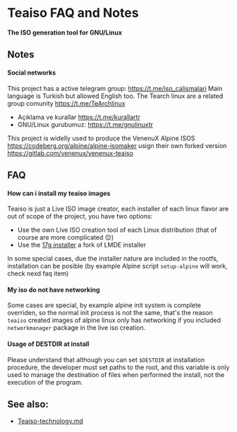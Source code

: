 Teaiso FAQ and Notes
=======

**The ISO generation tool for GNU/Linux**

## Notes

#### Social networks

This project has a active telegram group: https://t.me/iso_calismalari Main language is Turkish but allowed English too. The Tearch linux are a related group comunity https://t.me/TeArchlinux

* Açıklama ve kurallar https://t.me/kurallartr
* GNU/Linux gurubumuz: https://t.me/gnulinuxtr

This project is widelly used to produce the VenenuX Alpine ISOS https://codeberg.org/alpine/alpine-isomaker usign their own forked version https://gitlab.com/venenux/venenux-teaiso

## FAQ

#### How can i install my teaiso images

Teaiso is just a Live ISO image creator, each installer of each linux flavor are out of scope of the project, you have two options:

- Use the own Live ISO creation tool of each Linux distribution (that of course are more complicated 😌)
- Use the [17g installer](http://gitlab.com/ggggggggggggggggg/17g) a fork of LMDE installer

In some special cases, due the installer nature are included in the rootfs, installation 
can be posible (by example Alpine script `setup-alpine` will work, check nexd faq item)

#### My iso do not have networking

Some cases are special, by example alpine init system is complete overriden, so the normal 
init process is not the same, that's the reason `teaiso` created images of alpine linux 
only has networking if you included `networkmanager` package in the live iso creation.

#### Usage of DESTDIR at install

Please understand that although you can set `$DESTDIR` at installation procedure, 
the developer must set paths to the root, and this variable is only used to manage 
the destination of files when performed the install, not the execution of the program.

## See also:

* [Teaiso-technology.md](Teaiso-technology.md)
